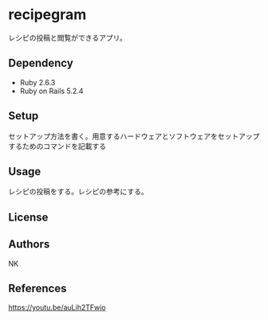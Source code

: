 
# recipegram
レシピの投稿と閲覧ができるアプリ。

## Dependency
* Ruby 2.6.3
* Ruby on Rails 5.2.4

## Setup
セットアップ方法を書く。用意するハードウェアとソフトウェアをセットアップするためのコマンドを記載する

## Usage
レシピの投稿をする。レシピの参考にする。

## License

## Authors
NK

## References
https://youtu.be/auLih2TFwio
